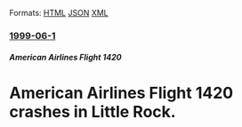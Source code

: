 
Formats: [HTML](/news/1999/06/1/american-airlines-flight-1420-crashes-in-little-rock.html)  [JSON](/news/1999/06/1/american-airlines-flight-1420-crashes-in-little-rock.json)  [XML](/news/1999/06/1/american-airlines-flight-1420-crashes-in-little-rock.xml)  

### [1999-06-1](/news/1999/06/1/index.md)

##### American Airlines Flight 1420
#  American Airlines Flight 1420 crashes in Little Rock.



